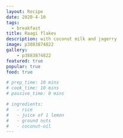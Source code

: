 ```yaml
---
layout: Recipe
date: 2020-4-10
tags:
  - breakfast
title: Raagi flakes 
description: with coconut milk and jagerry
image: p3883874822
gallery:
    - p3883874822
featured: true
popular: true
food: true

# prep_time: 10 mins
# cook_time: 10 mins
# passive_time: 0 mins

# ingredients:
#   - rice
#   - juice of 1 lemon
#   - ground nuts
#   - coconut-oil
---
```





